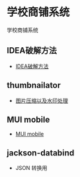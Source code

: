 # 学校商铺系统
学校商铺系统

## IDEA破解方法
- [IDEA破解方法](https://shimo.im/docs/9pJJRJPr6thtPxJd/read)

## thumbnailator
- [图片压缩以及水印处理](https://mvnrepository.com/artifact/net.coobird/thumbnailator)

## MUI mobile
- [MUI mobile]()

## jackson-databind
- JSON 转换用
